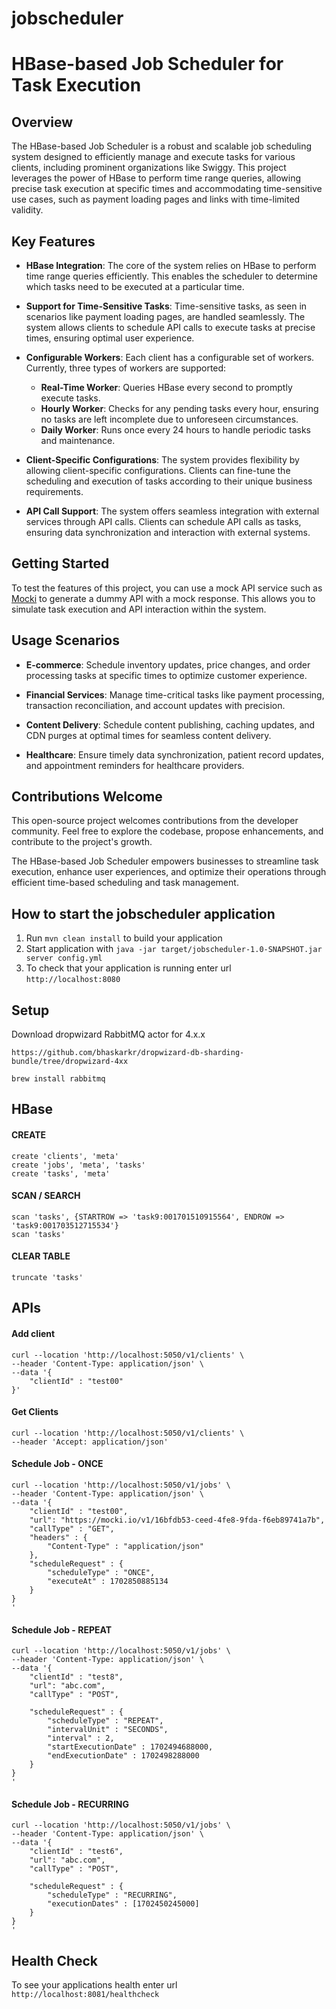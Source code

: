 # jobscheduler
# HBase-based Job Scheduler for Task Execution

## Overview

The HBase-based Job Scheduler is a robust and scalable job scheduling system designed to efficiently manage and execute tasks for various clients, including prominent organizations like Swiggy. This project leverages the power of HBase to perform time range queries, allowing precise task execution at specific times and accommodating time-sensitive use cases, such as payment loading pages and links with time-limited validity.

## Key Features

- **HBase Integration**: The core of the system relies on HBase to perform time range queries efficiently. This enables the scheduler to determine which tasks need to be executed at a particular time.

- **Support for Time-Sensitive Tasks**: Time-sensitive tasks, as seen in scenarios like payment loading pages, are handled seamlessly. The system allows clients to schedule API calls to execute tasks at precise times, ensuring optimal user experience.

- **Configurable Workers**: Each client has a configurable set of workers. Currently, three types of workers are supported:
    - **Real-Time Worker**: Queries HBase every second to promptly execute tasks.
    - **Hourly Worker**: Checks for any pending tasks every hour, ensuring no tasks are left incomplete due to unforeseen circumstances.
    - **Daily Worker**: Runs once every 24 hours to handle periodic tasks and maintenance.

- **Client-Specific Configurations**: The system provides flexibility by allowing client-specific configurations. Clients can fine-tune the scheduling and execution of tasks according to their unique business requirements.

- **API Call Support**: The system offers seamless integration with external services through API calls. Clients can schedule API calls as tasks, ensuring data synchronization and interaction with external systems.

## Getting Started

To test the features of this project, you can use a mock API service such as [Mocki](https://mocki.io/fake-json-api) to generate a dummy API with a mock response. This allows you to simulate task execution and API interaction within the system.

## Usage Scenarios

- **E-commerce**: Schedule inventory updates, price changes, and order processing tasks at specific times to optimize customer experience.

- **Financial Services**: Manage time-critical tasks like payment processing, transaction reconciliation, and account updates with precision.

- **Content Delivery**: Schedule content publishing, caching updates, and CDN purges at optimal times for seamless content delivery.

- **Healthcare**: Ensure timely data synchronization, patient record updates, and appointment reminders for healthcare providers.

## Contributions Welcome

This open-source project welcomes contributions from the developer community. Feel free to explore the codebase, propose enhancements, and contribute to the project's growth.

The HBase-based Job Scheduler empowers businesses to streamline task execution, enhance user experiences, and optimize their operations through efficient time-based scheduling and task management.



How to start the jobscheduler application
---

1. Run `mvn clean install` to build your application
1. Start application with `java -jar target/jobscheduler-1.0-SNAPSHOT.jar server config.yml`
1. To check that your application is running enter url `http://localhost:8080`

## Setup
Download dropwizard RabbitMQ actor for 4.x.x
```
https://github.com/bhaskarkr/dropwizard-db-sharding-bundle/tree/dropwizard-4xx
```
```
brew install rabbitmq
```

## HBase
#### CREATE
```
create 'clients', 'meta'
create 'jobs', 'meta', 'tasks'
create 'tasks', 'meta'
```
#### SCAN / SEARCH
```
scan 'tasks', {STARTROW => 'task9:001701510915564', ENDROW => 'task9:001703512715534'}
scan 'tasks'
```
#### CLEAR TABLE
```
truncate 'tasks'
```

## APIs
#### Add client
```
curl --location 'http://localhost:5050/v1/clients' \
--header 'Content-Type: application/json' \
--data '{
    "clientId" : "test00"
}'
```
#### Get Clients
```
curl --location 'http://localhost:5050/v1/clients' \
--header 'Accept: application/json'
```

#### Schedule Job - ONCE
```
curl --location 'http://localhost:5050/v1/jobs' \
--header 'Content-Type: application/json' \
--data '{
    "clientId" : "test00",
    "url": "https://mocki.io/v1/16bfdb53-ceed-4fe8-9fda-f6eb89741a7b",
    "callType" : "GET",
    "headers" : {
        "Content-Type" : "application/json"
    },
    "scheduleRequest" : {
        "scheduleType" : "ONCE",
        "executeAt" : 1702850885134
    }
}
'
```
#### Schedule Job - REPEAT
```
curl --location 'http://localhost:5050/v1/jobs' \
--header 'Content-Type: application/json' \
--data '{
    "clientId" : "test8",
    "url": "abc.com",
    "callType" : "POST",
    
    "scheduleRequest" : {
        "scheduleType" : "REPEAT",
        "intervalUnit" : "SECONDS",
        "interval" : 2,
        "startExecutionDate" : 1702494688000,
        "endExecutionDate" : 1702498288000
    }
}
'
```
#### Schedule Job - RECURRING
```
curl --location 'http://localhost:5050/v1/jobs' \
--header 'Content-Type: application/json' \
--data '{
    "clientId" : "test6",
    "url": "abc.com",
    "callType" : "POST",
    
    "scheduleRequest" : {
        "scheduleType" : "RECURRING",
        "executionDates" : [1702450245000]
    }
}
'
```

Health Check
---
To see your applications health enter url `http://localhost:8081/healthcheck`

